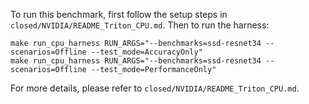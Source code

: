 To run this benchmark, first follow the setup steps in `closed/NVIDIA/README_Triton_CPU.md`. Then to run the harness:

```
make run_cpu_harness RUN_ARGS="--benchmarks=ssd-resnet34 --scenarios=Offline --test_mode=AccuracyOnly"
make run_cpu_harness RUN_ARGS="--benchmarks=ssd-resnet34 --scenarios=Offline --test_mode=PerformanceOnly"
```

For more details, please refer to `closed/NVIDIA/README_Triton_CPU.md`.